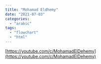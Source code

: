 ```yaml
---
title: "Mohamad Eldhemy"
date: "2021-07-03"
categories:
  - "arabic"
tags:
  - "flowchart"
  - "html"
---
```


[https://youtube.com/c/MohamadElDehemy](https://youtube.com/c/MohamadElDehemy)
